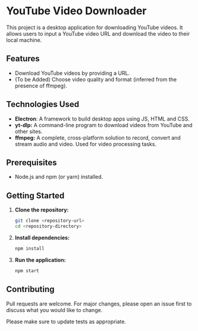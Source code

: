 # YouTube Video Downloader

This project is a desktop application for downloading YouTube videos. It allows users to input a YouTube video URL and download the video to their local machine.

## Features

*   Download YouTube videos by providing a URL.
*   (To be Added) Choose video quality and format (inferred from the presence of ffmpeg).

## Technologies Used

*   **Electron**: A framework to build desktop apps using JS, HTML and CSS.
*   **yt-dlp:** A command-line program to download videos from YouTube and other sites.
*   **ffmpeg:** A complete, cross-platform solution to record, convert and stream audio and video. Used for video processing tasks.

## Prerequisites

*   Node.js and npm (or yarn) installed.

## Getting Started

1.  **Clone the repository:**
    ```bash
    git clone <repository-url>
    cd <repository-directory>
    ```
2.  **Install dependencies:**
    ```bash
    npm install
    ```

3.  **Run the application:**
    ```bash
    npm start
    ```

<!-- ## Project Structure

*   `main.js`: Main process for the Electron application.
*   `renderer.js`: Renderer process for the Electron application (handles front-end logic).
*   `index.html`: Main HTML file for the user interface.
*   `styles.css`: Styles for the user interface.
*   `package.json`: Contains project metadata, dependencies, and scripts.
*   `yt-dlp.exe`, `ffmpeg.exe`, `ffprobe.exe`, `ffplay.exe`: Command-line tools used by the application.
*   `assets/`: Contains static assets like images or icons.
 -->

<!-- ## How it Works (High-Level)

1.  The user interface (built with HTML, CSS, and JavaScript in `index.html` and `renderer.js`) takes a YouTube video URL as input.
2.  The `renderer.js` script communicates with the `main.js` (Electron main process).
3.  The `main.js` process then uses `yt-dlp.exe` to download the video.
4.  `ffmpeg.exe` is used for converting the video to different formats or extracting audio.
5.  `ffprobe.exe` could be used to get information about the video.
6.  `ffplay.exe` might be integrated to allow playing the downloaded videos. -->

## Contributing

Pull requests are welcome. For major changes, please open an issue first to discuss what you would like to change.

Please make sure to update tests as appropriate.
